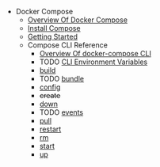 - Docker Compose
  - [Overview Of Docker Compose](./docker-compose/overview-of-docker-compose/overview-of-docker-compose.md)
  - [Install Compose](./docker-compose/install-compose/install-compose.md)
  - [Getting Started](./docker-compose/getting-started/getting-started.md)
  - Compose CLI Reference
    - [Overview Of docker-compose CLI](./docker-compose/compose-cli-reference/overview-of-docker-compose-cli/overview-of-docker-compose-cli.md)
    - TODO [CLI Environment Variables](./docker-compose/compose-cli-reference/cli-environment-variables/cli-environment-variables.md)
    - [build](./docker-compose/compose-cli-reference/build/build.md)
    - TODO [bundle](./docker-compose/compose-cli-reference/bundle/bundle.md)
    - [config](./docker-compose/compose-cli-reference/config/config.md)
    - ~~create~~
    - [down](./docker-compose/compose-cli-reference/down/down.md)
    - TODO [events](./docker-compose/compose-cli-reference/events/events.md)
    - [pull](./docker-compose/compose-cli-reference/pull/pull.md)
    - [restart](./docker-compose/compose-cli-reference/restart/restart.md)
    - [rm](./docker-compose/compose-cli-reference/rm/rm.md)
    - [start](./docker-compose/compose-cli-reference/start/start.md)
    - [up](./docker-compose/compose-cli-reference/up/up.md)
